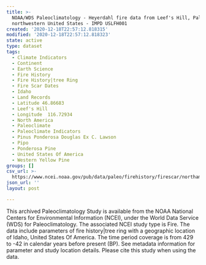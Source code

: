```yaml
---
title: >-
  NOAA/WDS Paleoclimatology - Heyerdahl fire data from Leef's Hill, Palouse
  northwestern United States - IMPD USLFH001
created: '2020-12-18T22:57:12.818315'
modified: '2020-12-18T22:57:12.818323'
state: active
type: dataset
tags:
  - Climate Indicators
  - Continent
  - Earth Science
  - Fire History
  - Fire History|tree Ring
  - Fire Scar Dates
  - Idaho
  - Land Records
  - Latitude 46.86683
  - Leef's Hill
  - Longitude  116.72934
  - North America
  - Paleoclimate
  - Paleoclimate Indicators
  - Pinus Ponderosa Douglas Ex C. Lawson
  - Pipo
  - Ponderosa Pine
  - United States Of America
  - Western Yellow Pine
groups: []
csv_url: >-
  https://www.ncei.noaa.gov/pub/data/paleo/firehistory/firescar/northamerica/supplemental/uslfh001-lfh-tree-info.csv
json_url: ''
layout: post

---
```

This archived Paleoclimatology Study is available from the NOAA National Centers for Environmental Information (NCEI), under the World Data Service (WDS) for Paleoclimatology. The associated NCEI study type is Fire. The data include parameters of fire history|tree ring with a geographic location of Idaho, United States Of America. The time period coverage is from 429 to -42 in calendar years before present (BP). See metadata information for parameter and study location details. Please cite this study when using the data.
